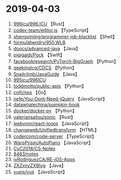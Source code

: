 # 2019-04-03

1. [996icu/996.ICU](https://github.com/996icu/996.ICU) 【Rust】
2. [codex-team/editor.js](https://github.com/codex-team/editor.js) 【TypeScript】
3. [shengxinjing/programmer-job-blacklist](https://github.com/shengxinjing/programmer-job-blacklist) 【Shell】
4. [formulahendry/955.WLB](https://github.com/formulahendry/955.WLB) 
5. [doocs/advanced-java](https://github.com/doocs/advanced-java) 【Java】
6. [pigigaldi/Pock](https://github.com/pigigaldi/Pock) 【Swift】
7. [facebookresearch/PyTorch-BigGraph](https://github.com/facebookresearch/PyTorch-BigGraph) 【Python】
8. [geekinglcq/CDCS](https://github.com/geekinglcq/CDCS) 【Python】
9. [Snailclimb/JavaGuide](https://github.com/Snailclimb/JavaGuide) 【Java】
10. [995icu/996ICU](https://github.com/995icu/996ICU) 
11. [toddmotto/public-apis](https://github.com/toddmotto/public-apis) 【Python】
12. [cnlh/nps](https://github.com/cnlh/nps) 【Go】
13. [nefe/You-Dont-Need-jQuery](https://github.com/nefe/You-Dont-Need-jQuery) 【JavaScript】
14. [datawhalechina/pumpkin-book](https://github.com/datawhalechina/pumpkin-book) 
15. [docker/docker-py](https://github.com/docker/docker-py) 【Python】
16. [valeriansaliou/sonic](https://github.com/valeriansaliou/sonic) 【Rust】
17. [leebyron/react-loops](https://github.com/leebyron/react-loops) 【JavaScript】
18. [changeweb/Unifiedtransform](https://github.com/changeweb/Unifiedtransform) 【HTML】
19. [codercom/code-server](https://github.com/codercom/code-server) 【TypeScript】
20. [WarpPrism/AutoPiano](https://github.com/WarpPrism/AutoPiano) 【JavaScript】
21. [CyC2018/CS-Notes](https://github.com/CyC2018/CS-Notes) 
22. [8483/notes](https://github.com/8483/notes) 
23. [ivRodriguezCA/RE-iOS-Apps](https://github.com/ivRodriguezCA/RE-iOS-Apps) 
24. [ZXZxin/ZXBlog](https://github.com/ZXZxin/ZXBlog) 【Java】
25. [vuejs/vue](https://github.com/vuejs/vue) 【JavaScript】
